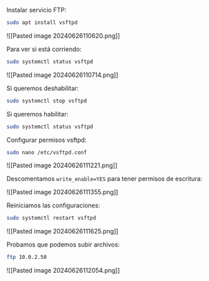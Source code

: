 
Instalar servicio FTP:

```Bash
sudo apt install vsftpd
```

![[Pasted image 20240626110620.png]]

Para ver si está corriendo:

```Bash
sudo systemctl status vsftpd
```

![[Pasted image 20240626110714.png]]

Si queremos deshabilitar:

```Bash
sudo systemctl stop vsftpd
```

Si queremos habilitar:

```Bash
sudo systemctl status vsftpd
```

Configurar permisos vsftpd:

```Bash
sudo nano /etc/vsftpd.conf
```

![[Pasted image 20240626111221.png]]

Descomentamos ``write_enable=YES`` para tener permisos de escritura:

![[Pasted image 20240626111355.png]]

Reiniciamos las configuraciones:

```Bash
sudo systemctl restart vsftpd
```

![[Pasted image 20240626111625.png]]

Probamos que podemos subir archivos:

```Bash
ftp 10.0.2.50
```

![[Pasted image 20240626112054.png]]

